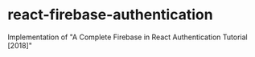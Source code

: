 # react-firebase-authentication
Implementation of "A Complete Firebase in React Authentication Tutorial [2018]"
